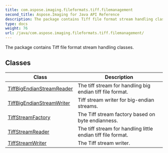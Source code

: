 ```yaml
---
title: com.aspose.imaging.fileformats.tiff.filemanagement
second_title: Aspose.Imaging for Java API Reference
description: The package contains Tiff file format stream handling classes.
type: docs
weight: 76
url: /java/com.aspose.imaging.fileformats.tiff.filemanagement/
---
```


The package contains Tiff file format stream handling classes.


## Classes

| Class | Description |
| --- | --- |
| [TiffBigEndianStreamReader](../com.aspose.imaging.fileformats.tiff.filemanagement/tiffbigendianstreamreader) | The tiff stream for handling big endian tiff file format. |
| [TiffBigEndianStreamWriter](../com.aspose.imaging.fileformats.tiff.filemanagement/tiffbigendianstreamwriter) | Tiff stream writer for big-endian streams. |
| [TiffStreamFactory](../com.aspose.imaging.fileformats.tiff.filemanagement/tiffstreamfactory) | The Tiff stream factory based on byte endianness. |
| [TiffStreamReader](../com.aspose.imaging.fileformats.tiff.filemanagement/tiffstreamreader) | The tiff stream for handling little endian tiff file format. |
| [TiffStreamWriter](../com.aspose.imaging.fileformats.tiff.filemanagement/tiffstreamwriter) | The Tiff stream writer. |

